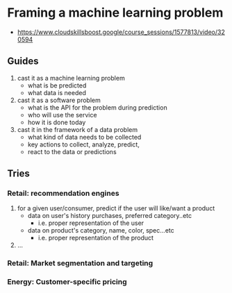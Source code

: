 # Framing a machine learning problem

<!-- markdownlint-disable MD034 -->
- https://www.cloudskillsboost.google/course_sessions/1577813/video/320594
<!-- markdownlint-enable MD034 -->

## Guides

1. cast it as a machine learning problem
   - what is be predicted
   - what data is needed
2. cast it as a software problem
   - what is the API for the problem during prediction
   - who will use the service
   - how it is done today
3. cast it in the framework of a data problem
   - what kind of data needs to be collected
   - key actions to collect, analyze, predict, 
   - react to the data or predictions

## Tries

### Retail: recommendation engines

1. for a given user/consumer, predict if the user will like/want a product
   - data on user's history purchases, preferred category..etc
      - i.e. proper representation of the user
   - data on product's category, name, color, spec...etc
      - i.e. proper representation of the product
2. ...

### Retail: Market segmentation and targeting

### Energy: Customer-specific pricing
